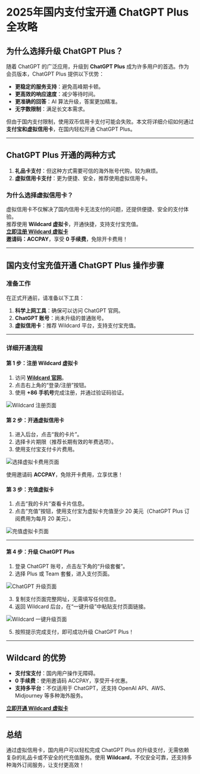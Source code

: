 # 2025年国内支付宝开通 ChatGPT Plus 全攻略

## 为什么选择升级 ChatGPT Plus？

随着 ChatGPT 的广泛应用，升级到 **ChatGPT Plus** 成为许多用户的首选。作为会员版本，ChatGPT Plus 提供以下优势：

- **更稳定的服务支持**：避免高峰期卡顿。
- **更高效的响应速度**：减少等待时间。
- **更准确的回答**：AI 算法升级，答案更加精准。
- **无字数限制**：满足长文本需求。

但由于国内支付限制，使用双币信用卡支付可能会失败。本文将详细介绍如何通过 **支付宝和虚拟信用卡**，在国内轻松开通 ChatGPT Plus。

---

## ChatGPT Plus 开通的两种方式

1. **礼品卡支付**：但这种方式需要可信的海外账号代购，较为麻烦。
2. **虚拟信用卡支付**：更为便捷、安全，推荐使用虚拟信用卡。

### 为什么选择虚拟信用卡？

虚拟信用卡不仅解决了国内信用卡无法支付的问题，还提供便捷、安全的支付体验。  
推荐使用 **Wildcard 虚拟卡**，开通快捷，支持支付宝充值。  
[**立即注册 Wildcard 虚拟卡**](https://bit.ly/bewildcard)  
**邀请码：ACCPAY**，享受 **0 手续费**，免除开卡费用！

---

## 国内支付宝充值开通 ChatGPT Plus 操作步骤

### **准备工作**

在正式开通前，请准备以下工具：

1. **科学上网工具**：确保可以访问 ChatGPT 官网。
2. **ChatGPT 账号**：尚未升级的普通账号。
3. **虚拟信用卡**：推荐 Wildcard 平台，支持支付宝充值。

---

### **详细开通流程**

#### **第 1 步：注册 Wildcard 虚拟卡**

1. 访问 [**Wildcard 官网**](https://bit.ly/bewildcard)。
2. 点击右上角的“登录/注册”按钮。
3. 使用 **+86 手机号**完成注册，并通过验证码验证。

![Wildcard 注册页面](https://files.mdnice.com/user/41479/76e4dc40-89c8-4eb3-8b1b-7d946f1fd6e3.png)

#### **第 2 步：开通虚拟信用卡**

1. 进入后台，点击“我的卡片”。
2. 选择卡片期限（推荐长期有效的年费选项）。
3. 使用支付宝支付卡片费用。

![选择虚拟卡费用页面](https://files.mdnice.com/user/41479/e2703aae-3f0f-4c63-a18a-0b0968d78f7f.png)

使用邀请码 **ACCPAY**，免除开卡费用，立享优惠！

#### **第 3 步：充值虚拟卡**

1. 点击“我的卡片”查看卡片信息。
2. 点击“充值”按钮，使用支付宝为虚拟卡充值至少 20 美元（ChatGPT Plus 订阅费用为每月 20 美元）。

![充值虚拟卡页面](https://files.mdnice.com/user/41479/6385da4b-260b-4701-a22f-1799e39fe179.png)

---

#### **第 4 步：升级 ChatGPT Plus**

1. 登录 ChatGPT 账号，点击左下角的“升级套餐”。
2. 选择 Plus 或 Team 套餐，进入支付页面。

![ChatGPT 升级页面](https://files.mdnice.com/user/41479/3fb02928-3e4a-44f0-a17b-7373cee47996.png)

3. 复制支付页面完整网址，无需填写任何信息。
4. 返回 Wildcard 后台，在“一键升级”中粘贴支付页面链接。

![Wildcard 一键升级页面](https://files.mdnice.com/user/41479/76a810aa-b247-4890-974c-f8395368968b.png)

5. 按照提示完成支付，即可成功升级 ChatGPT Plus！

---

## Wildcard 的优势

- **支付宝支付**：国内用户操作无障碍。
- **0 手续费**：使用邀请码 ACCPAY，享受开卡优惠。
- **支持多平台**：不仅适用于 ChatGPT，还支持 OpenAI API、AWS、Midjourney 等多种海外服务。

[**立即开通 Wildcard 虚拟卡**](https://bit.ly/bewildcard)

---

## 总结

通过虚拟信用卡，国内用户可以轻松完成 ChatGPT Plus 的升级支付，无需依赖复杂的礼品卡或不安全的代充值服务。使用 **Wildcard**，不仅安全可靠，还支持多种海外订阅服务，让支付更高效！


